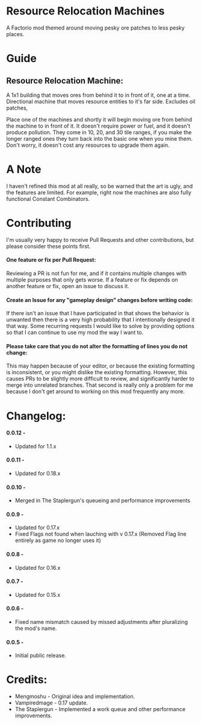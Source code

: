 # Resource Relocation Machines
A Factorio mod themed around moving pesky ore patches to less pesky places.


# Guide
## Resource Relocation Machine:
A 1x1 building that moves ores from behind it to in front of it, one at a time. Directional machine that moves resource entities to it's far side. Excludes oil patches,

Place one of the machines and shortly it will begin moving ore from behind the machine to in front of it. It doesn't require power or fuel, and it doesn't produce pollution. They come in 10, 20, and 30 tile ranges, if you make the longer ranged ones they turn back into the basic one when you mine them. Don't worry, it doesn't cost any resources to upgrade them again.


# A Note
I haven't refined this mod at all really, so be warned that the art is ugly, and the features are limited. For example, right now the machines are also fully functional Constant Combinators.

# Contributing
I'm usually very happy to receive Pull Requests and other contributions, but please consider these points first.

#### One feature or fix per Pull Request:
Reviewing a PR is not fun for me, and if it contains multiple changes with multiple purposes that only gets worse. If a feature or fix depends on another feature or fix, open an issue to discuss it.

#### Create an Issue for any "gameplay design" changes before writing code:
If there isn't an issue that I have participated in that shows the behavior is unwanted then there is a very high probability that I intentionally designed it that way. Some recurring requests I would like to solve by providing options so that I can continue to use my mod the way I want to.

#### Please take care that you do not alter the formatting of lines you do not change:
This may happen because of your editor, or because the existing formatting is inconsistent, or you might dislike the existing formatting. However, this causes PRs to be slightly more difficult to review, and significantly harder to merge into unrelated branches. That second is really only a problem for me because I don't get around to working on this mod frequently any more.
    
# Changelog:
#### 0.0.12 -
* Updated for 1.1.x

#### 0.0.11 -
* Updated for 0.18.x

#### 0.0.10 -
* Merged in The Staplergun's queueing and performance improvements

#### 0.0.9 -
* Updated for 0.17.x
* Fixed Flags not found when lauching with v 0.17.x (Removed Flag line entirely as game no longer uses it)

#### 0.0.8 -
* Updated for 0.16.x

#### 0.0.7 -
* Updated for 0.15.x

#### 0.0.6 -
* Fixed name mismatch caused by missed adjustments after pluralizing the mod's name.

#### 0.0.5 -
* Initial public release.


# Credits:
* Mengmoshu - Original idea and implementation.
* Vampiredmage - 0.17 update.
* The Staplergun - Implemented a work queue and other performance improvements.
